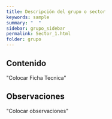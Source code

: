 ```yaml
---
title: Descripción del grupo o sector
keywords: sample
summary: "  "
sidebar: grupo_sidebar
permalink: Sector_1.html
folder: grupo
---
```


## Contenido

"Colocar Ficha Tecnica"

## Observaciones

"Colocar observaciones"


